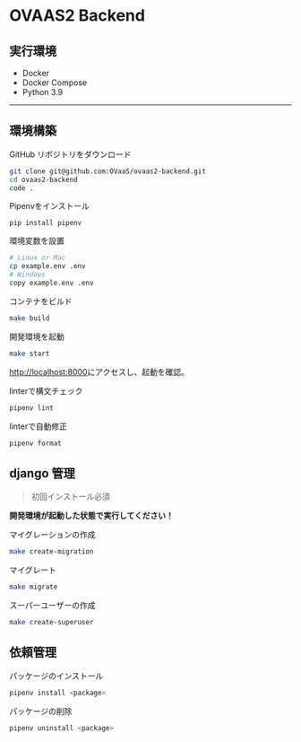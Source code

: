 # OVAAS2 Backend
 
## 実行環境
 - Docker
 - Docker Compose
 - Python 3.9
 
***
 
## 環境構築

GitHub リポジトリをダウンロード
 
```bash
git clone git@github.com:OVaaS/ovaas2-backend.git
cd ovaas2-backend
code .
```

Pipenvをインストール

```
pip install pipenv
```

環境変数を設置

```bash
# Linux or Mac
cp example.env .env
# Windows
copy example.env .env
```
 
コンテナをビルド

```bash
make build
```

開発環境を起動

```bash
make start
```
 
[http://localhost:8000](http://localhost:8000)にアクセスし、起動を確認。

linterで構文チェック

```bash
pipenv lint
```

linterで自動修正

```bash
pipenv format
```

## django 管理

> 初回インストール必須

**開発環境が起動した状態で実行してください！**

マイグレーションの作成

```bash
make create-migration
```

マイグレート

```bash
make migrate
```

スーパーユーザーの作成

```bash
make create-superuser
```

## 依頼管理

パッケージのインストール

```bash
pipenv install <package>
```

パッケージの削除

```bash
pipenv uninstall <package>
```
